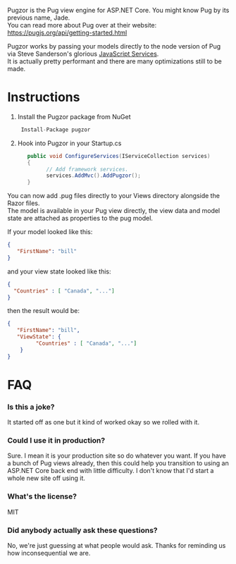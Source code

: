 Pugzor is the Pug view engine for ASP.NET Core. You might know Pug by its previous name, Jade.  
You can read more about Pug over at their website: https://pugjs.org/api/getting-started.html

Pugzor works by passing your models directly to the node version of Pug via Steve Sanderson's glorious [JavaScript Services](https://github.com/aspnet/JavaScriptServices).  
It is actually pretty performant and there are many optimizations still to be made.

# Instructions

1. Install the Pugzor package from NuGet
   
   ```csharp
    Install-Package pugzor
   ```
2. Hook into Pugzor in your Startup.cs

   ```csharp
      public void ConfigureServices(IServiceCollection services)
      {
            // Add framework services.
            services.AddMvc().AddPugzor();
      }
   ```
   
You can now add .pug files directly to your Views directory alongside the Razor files.  
The model is available in your Pug view directly, the view data and model state are attached as properties to the pug model. 

If your model looked like this:

   ```json
   {
      "FirstName": "bill"
   }
   ```

   and your view state looked like this:

   ```json
   {
     "Countries" : [ "Canada", "..."]
   }
   ```

   then the result would be:

   ```json
   {
      "FirstName": "bill",
      "ViewState": {
            "Countries" : [ "Canada", "..."]
       } 
   }
   ```

# FAQ

### Is this a joke?

It started off as one but it kind of worked okay so we rolled with it. 

### Could I use it in production?

Sure. I mean it is your production site so do whatever you want. If you have a bunch of Pug views already, then this could help you transition to using an ASP.NET Core back end with little difficulty. I don't know that I'd start a whole new site off using it. 

### What's the license?

MIT

### Did anybody actually ask these questions?

No, we're just guessing at what people would ask. Thanks for reminding us how inconsequential we are. 
